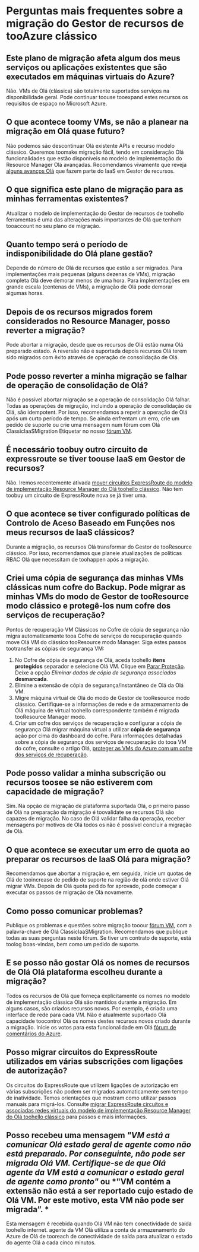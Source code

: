 # <a name="frequently-asked-questions-about-classic-tooazure-resource-manager-migration"></a>Perguntas mais frequentes sobre a migração do Gestor de recursos de tooAzure clássico

## <a name="does-this-migration-plan-affect-any-of-my-existing-services-or-applications-that-run-on-azure-virtual-machines"></a>Este plano de migração afeta algum dos meus serviços ou aplicações existentes que são executados em máquinas virtuais do Azure? 

Não. VMs de Olá (clássica) são totalmente suportados serviços na disponibilidade geral. Pode continuar toouse tooexpand estes recursos os requisitos de espaço no Microsoft Azure.

## <a name="what-happens-toomy-vms-if-i-dont-plan-on-migrating-in-hello-near-future"></a>O que acontece toomy VMs, se não a planear na migração em Olá quase futuro? 

Não podemos são descontinuar Olá existente APIs e recurso modelo clássico. Queremos toomake migração fácil, tendo em consideração Olá funcionalidades que estão disponíveis no modelo de implementação do Resource Manager Olá avançadas. Recomendamos vivamente que reveja [alguns avanços Olá](../articles/azure-resource-manager/resource-manager-deployment-model.md) que fazem parte do IaaS em Gestor de recursos.

## <a name="what-does-this-migration-plan-mean-for-my-existing-tooling"></a>O que significa este plano de migração para as minhas ferramentas existentes? 

Atualizar o modelo de implementação do Gestor de recursos de toohello ferramentas é uma das alterações mais importantes de Olá que tenham tooaccount no seu plano de migração.

## <a name="how-long-will-hello-management-plane-downtime-be"></a>Quanto tempo será o período de indisponibilidade do Olá plane gestão? 

Depende do número de Olá de recursos que estão a ser migrados. Para implementações mais pequenas (alguns dezenas de VMs), migração completa Olá deve demorar menos de uma hora. Para implementações em grande escala (centenas de VMs), a migração de Olá pode demorar algumas horas.

## <a name="can-i-roll-back-after-my-migrating-resources-are-committed-in-resource-manager"></a>Depois de os recursos migrados forem considerados no Resource Manager, posso reverter a migração? 

Pode abortar a migração, desde que os recursos de Olá estão numa Olá preparado estado. A reversão não é suportada depois recursos Olá terem sido migrados com êxito através de operação de consolidação de Olá.

## <a name="can-i-roll-back-my-migration-if-hello-commit-operation-fails"></a>Pode posso reverter a minha migração se falhar de operação de consolidação de Olá? 

Não é possível abortar migração se a operação de consolidação Olá falhar. Todas as operações de migração, incluindo a operação de consolidação de Olá, são idempotent. Por isso, recomendamos a repetir a operação de Olá após um curto período de tempo. Se ainda enfrentam um erro, crie um pedido de suporte ou crie uma mensagem num fórum com Olá ClassicIaaSMigration Etiquetar no nosso [fórum VM](https://social.msdn.microsoft.com/Forums/azure/home?forum=WAVirtualMachinesforWindows).

## <a name="do-i-have-toobuy-another-express-route-circuit-if-i-have-toouse-iaas-under-resource-manager"></a>É necessário toobuy outro circuito de expressroute se tiver toouse IaaS em Gestor de recursos? 

Não. Iremos recentemente ativada [mover circuitos ExpressRoute do modelo de implementação Resource Manager do Olá toohello clássico](../articles/expressroute/expressroute-move.md). Não tem toobuy um circuito de ExpressRoute nova se já tiver uma.

## <a name="what-if-i-had-configured-role-based-access-control-policies-for-my-classic-iaas-resources"></a>O que acontece se tiver configurado políticas de Controlo de Aceso Baseado em Funções nos meus recursos de IaaS clássicos? 

Durante a migração, os recursos Olá transformar do Gestor de tooResource clássico. Por isso, recomendamos que planeie atualizações de políticas RBAC Olá que necessitam de toohappen após a migração.

## <a name="i-backed-up-my-classic-vms-in-a-backup-vault-can-i-migrate-my-vms-from-classic-mode-tooresource-manager-mode-and-protect-them-in-a-recovery-services-vault"></a>Criei uma cópia de segurança das minhas VMs clássicas num cofre do Backup. Pode migrar as minhas VMs do modo de Gestor de tooResource modo clássico e protegê-los num cofre dos serviços de recuperação? 

Pontos de recuperação VM Clássicos no Cofre de cópia de segurança não migra automaticamente tooa Cofre de serviços de recuperação quando move Olá VM do clássico tooResource modo Manager. Siga estes passos tootransfer as cópias de segurança VM:

1. No Cofre de cópia de segurança de Olá, aceda toohello **itens protegidos** separador e selecione Olá VM. Clique em [Parar Proteção](../articles/backup/backup-azure-manage-vms-classic.md#stop-protecting-virtual-machines). Deixe a opção *Eliminar dados de cópia de segurança associados* **desmarcada**.
2. Elimine a extensão de cópia de segurança/instantâneo de Olá da Olá VM.
3. Migre máquina virtual de Olá do modo de Gestor de tooResource modo clássico. Certifique-se a informações de rede e de armazenamento de Olá máquina de virtual toohello correspondente também é migrada tooResource Manager modo.
4. Criar um cofre dos serviços de recuperação e configurar a cópia de segurança Olá migrar máquina virtual a utilizar **cópia de segurança** ação por cima do dashboard do cofre. Para informações detalhadas sobre a cópia de segurança dos serviços de recuperação do tooa VM do cofre, consulte o artigo Olá, [proteger as VMs do Azure com um cofre dos serviços de recuperação](../articles/backup/backup-azure-vms-first-look-arm.md).

## <a name="can-i-validate-my-subscription-or-resources-toosee-if-theyre-capable-of-migration"></a>Pode posso validar a minha subscrição ou recursos toosee se não estiverem com capacidade de migração? 

Sim. Na opção de migração de plataforma suportada Olá, o primeiro passo de Olá na preparação da migração é toovalidate se recursos Olá são capazes de migração. No caso de Olá validar falha da operação, receber mensagens por motivos de Olá todos os não é possível concluir a migração de Olá.

## <a name="what-happens-if-i-run-into-a-quota-error-while-preparing-hello-iaas-resources-for-migration"></a>O que acontece se executar um erro de quota ao preparar os recursos de IaaS Olá para migração? 

Recomendamos que abortar a migração e, em seguida, inicie um quotas de Olá de tooincrease de pedido de suporte na região de olá onde estiver Olá migrar VMs. Depois de Olá quota pedido for aprovado, pode começar a executar os passos de migração de Olá novamente.

## <a name="how-do-i-report-an-issue"></a>Como posso comunicar problemas? 

Publique os problemas e questões sobre migração tooour [fórum VM](https://social.msdn.microsoft.com/Forums/azure/home?forum=WAVirtualMachinesforWindows), com a palavra-chave de Olá ClassicIaaSMigration. Recomendamos que publique todas as suas perguntas neste fórum. Se tiver um contrato de suporte, está toolog boas-vindas, bem como um pedido de suporte.

## <a name="what-if-i-dont-like-hello-names-of-hello-resources-that-hello-platform-chose-during-migration"></a>E se posso não gostar Olá os nomes de recursos de Olá Olá plataforma escolheu durante a migração? 

Todos os recursos de Olá que forneça explicitamente os nomes no modelo de implementação clássica Olá são mantidos durante a migração. Em alguns casos, são criados recursos novos. Por exemplo, é criada uma interface de rede para cada VM. Não é atualmente suportado Olá capacidade toocontrol Olá os nomes destes recursos novos criado durante a migração. Inicie os votos para esta funcionalidade em Olá [fórum de comentários do Azure](http://feedback.azure.com).

## <a name="can-i-migrate-expressroute-circuits-used-across-subscriptions-with-authorization-links"></a>Posso migrar circuitos do ExpressRoute utilizados em várias subscrições com ligações de autorização? 

Os circuitos do ExpressRoute que utilizem ligações de autorização em várias subscrições não podem ser migrados automaticamente sem tempo de inatividade. Temos orientações que mostram como utilizar passos manuais para migrá-los. Consulte [migrar ExpressRoute circuitos e associadas redes virtuais do modelo de implementação Resource Manager do Olá toohello clássico](../articles/expressroute/expressroute-migration-classic-resource-manager.md) para passos e mais informações.

## <a name="i-got-a-message-vm-is-reporting-hello-overall-agent-status-as-not-ready-hence-hello-vm-cannot-be-migrated-ensure-that-hello-vm-agent-is-reporting-overall-agent-status-as-ready-or-vm-contains-extension-whose-status-is-not-being-reported-from-hello-vm-hence-this-vm-cannot-be-migrated-"></a>Posso recebeu uma mensagem *"VM está a comunicar Olá estado geral de agente como não está preparado. Por conseguinte, não pode ser migrada Olá VM. Certifique-se de que Olá agente da VM está a comunicar o estado geral de agente como pronto"* ou *"VM contém a extensão não está a ser reportado cujo estado de Olá VM. Por este motivo, esta VM não pode ser migrada”. *

Esta mensagem é recebida quando Olá VM não tem conectividade de saída toohello internet. agente da VM Olá utiliza a conta de armazenamento do Azure de Olá de tooreach de conectividade de saída para atualizar o estado do agente Olá a cada cinco minutos.
